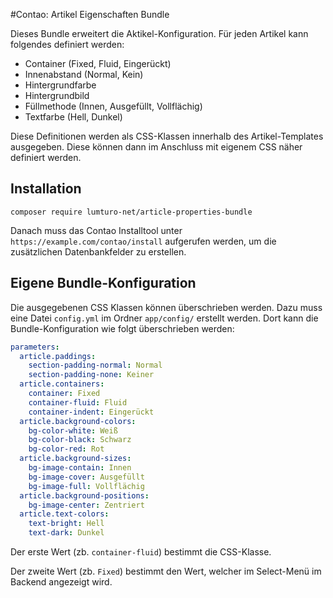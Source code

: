 #Contao: Artikel Eigenschaften Bundle

Dieses Bundle erweitert die Aktikel-Konfiguration. Für jeden Artikel kann folgendes definiert werden:

- Container (Fixed, Fluid, Eingerückt)
- Innenabstand (Normal, Kein)
- Hintergrundfarbe
- Hintergrundbild
- Füllmethode (Innen, Ausgefüllt, Vollflächig)
- Textfarbe (Hell, Dunkel)

Diese Definitionen werden als CSS-Klassen innerhalb des Artikel-Templates ausgegeben. Diese können dann im
Anschluss mit eigenem CSS näher definiert werden.

## Installation

`composer require lumturo-net/article-properties-bundle`

Danach muss das Contao Installtool unter `https://example.com/contao/install` aufgerufen werden, um die zusätzlichen
Datenbankfelder zu erstellen.

## Eigene Bundle-Konfiguration

Die ausgegebenen CSS Klassen können überschrieben werden. Dazu muss eine Datei `config.yml` im Ordner `app/config/` erstellt
werden. Dort kann die Bundle-Konfiguration wie folgt überschrieben werden:

```yaml
parameters:
  article.paddings:
    section-padding-normal: Normal
    section-padding-none: Keiner
  article.containers:
    container: Fixed
    container-fluid: Fluid
    container-indent: Eingerückt
  article.background-colors:
    bg-color-white: Weiß
    bg-color-black: Schwarz
    bg-color-red: Rot
  article.background-sizes:
    bg-image-contain: Innen
    bg-image-cover: Ausgefüllt
    bg-image-full: Vollflächig
  article.background-positions:
    bg-image-center: Zentriert
  article.text-colors:
    text-bright: Hell
    text-dark: Dunkel
```

Der erste Wert (zb. `container-fluid`) bestimmt die CSS-Klasse.

Der zweite Wert (zb. `Fixed`) bestimmt den Wert, welcher im Select-Menü im Backend angezeigt wird.